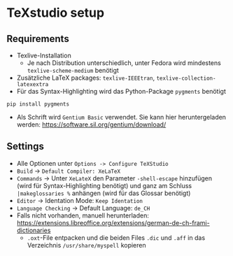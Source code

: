 # TeXstudio setup
## Requirements
- Texlive-Installation
    - Je nach Distribution unterschiedlich, unter Fedora wird mindestens `texlive-scheme-medium` benötigt
- Zusätzliche LaTeX packages: `texlive-IEEEtran`, `texlive-collection-latexextra`
- Für das Syntax-Highlighting wird das Python-Package `pygments` benötigt
```
pip install pygments
```
- Als Schrift wird `Gentium Basic` verwendet. Sie kann hier heruntergeladen werden: <https://software.sil.org/gentium/download/>

## Settings
- Alle Optionen unter `Options -> Configure TeXStudio`
- `Build` -> `Default Compiler: XeLaTeX`
- `Commands` -> Unter `XeLateX` den Parameter `-shell-escape` hinzufügen (wird für Syntax-Highlighting benötigt) und ganz am Schluss `|makeglossaries %` anhängen (wird für das Glossar benötigt)
- `Editor` -> Identation Mode: `Keep Identation`
- `Language Checking` -> Default Language: `de_CH`
- Falls nicht vorhanden, manuell herunterladen: <https://extensions.libreoffice.org/extensions/german-de-ch-frami-dictionaries>
    - `.oxt`-File entpacken und die beiden Files `.dic` und `.aff` in das Verzeichnis `/usr/share/myspell` kopieren
